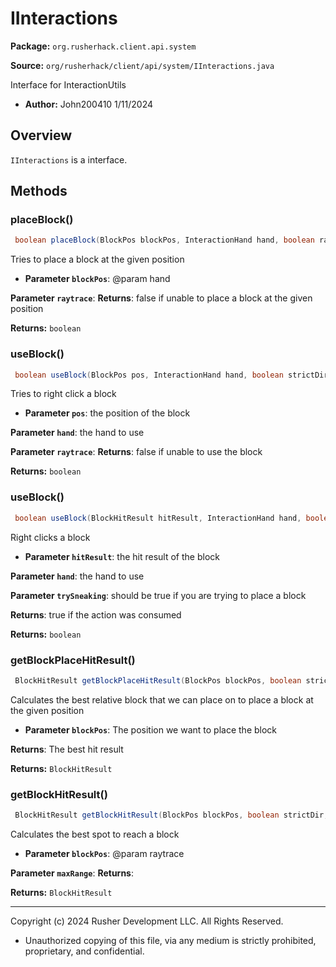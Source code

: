 # IInteractions

**Package:** `org.rusherhack.client.api.system`

**Source:** `org/rusherhack/client/api/system/IInteractions.java`

Interface for InteractionUtils
* **Author:** John200410 1/11/2024



## Overview

`IInteractions` is a interface.

## Methods

### placeBlock()

```java
 boolean placeBlock(BlockPos blockPos, InteractionHand hand, boolean raytrace)
```

Tries to place a block at the given position
* **Parameter `blockPos`**: @param hand


**Parameter `raytrace`**: **Returns**: false if unable to place a block at the given position





**Returns:** `boolean`

### useBlock()

```java
 boolean useBlock(BlockPos pos, InteractionHand hand, boolean strictDir, boolean raytrace)
```

Tries to right click a block
* **Parameter `pos`**: the position of the block


**Parameter `hand`**: the hand to use


**Parameter `raytrace`**: **Returns**: false if unable to use the block





**Returns:** `boolean`

### useBlock()

```java
 boolean useBlock(BlockHitResult hitResult, InteractionHand hand, boolean trySneaking)
```

Right clicks a block
* **Parameter `hitResult`**: the hit result of the block


**Parameter `hand`**: the hand to use


**Parameter `trySneaking`**: should be true if you are trying to place a block


**Returns**: true if the action was consumed



**Returns:** `boolean`

### getBlockPlaceHitResult()

```java
 BlockHitResult getBlockPlaceHitResult(BlockPos blockPos, boolean strictDir, boolean raytrace, double maxRange)
```

Calculates the best relative block that we can place on to place a block at the given position
* **Parameter `blockPos`**: The position we want to place the block


**Returns**: The best hit result



**Returns:** `BlockHitResult`

### getBlockHitResult()

```java
 BlockHitResult getBlockHitResult(BlockPos blockPos, boolean strictDir, boolean raytrace, double maxRange)
```

Calculates the best spot to reach a block
* **Parameter `blockPos`**: @param raytrace


**Parameter `maxRange`**: **Returns**: 




**Returns:** `BlockHitResult`

---

Copyright (c) 2024 Rusher Development LLC. All Rights Reserved.
* Unauthorized copying of this file, via any medium is strictly prohibited, proprietary, and confidential.
